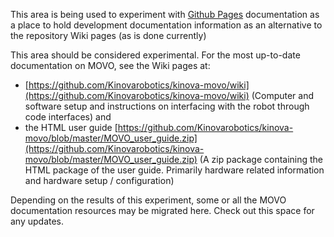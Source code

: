 This area is being used to experiment with [Github Pages](https://pages.github.com/) documentation as a place to hold development documentation information as an alternative to the repository Wiki pages (as is done currently)

This area should be considered experimental. For the most up-to-date documentation on MOVO, see the Wiki pages at:
- [https://github.com/Kinovarobotics/kinova-movo/wiki](https://github.com/Kinovarobotics/kinova-movo/wiki) (Computer and software setup and instructions on interfacing with the robot through code interfaces) and 
- the HTML user guide [https://github.com/Kinovarobotics/kinova-movo/blob/master/MOVO_user_guide.zip](https://github.com/Kinovarobotics/kinova-movo/blob/master/MOVO_user_guide.zip) (A zip package containing the HTML package of the user guide. Primarily hardware related information and hardware setup / configuration)

Depending on the results of this experiment, some or all the MOVO documentation resources may be migrated here. Check out this space for any updates.
